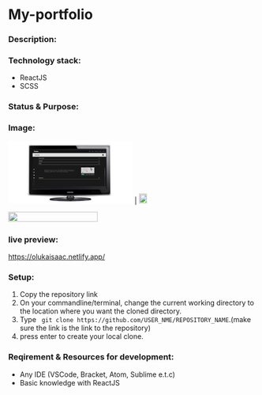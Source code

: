 # My-portfolio

### Description:


### Technology stack:
* ReactJS
* SCSS

### Status & Purpose:



### Image: 
 <img src="public/img/desktop portfolio mockup.png" width="50%" height="50%">  |   <img src="img/portfolio mockup.png" width="18%" height="18%">
 
 <img src="img/portfolio.png" width="60%" height="60%">


### live preview:  
https://olukaisaac.netlify.app/

### Setup:
1. Copy the repository link 
2. On your commandline/terminal, change the current working directory to the location where you want the cloned directory.
3. Type ``` git clone https://github.com/USER_NME/REPOSITORY_NAME```.(make sure the link is the link to the repository)
4. press enter to create your local clone.

### Reqirement & Resources for development: 
 * Any IDE (VSCode, Bracket, Atom, Sublime e.t.c)
 * Basic knowledge with ReactJS

